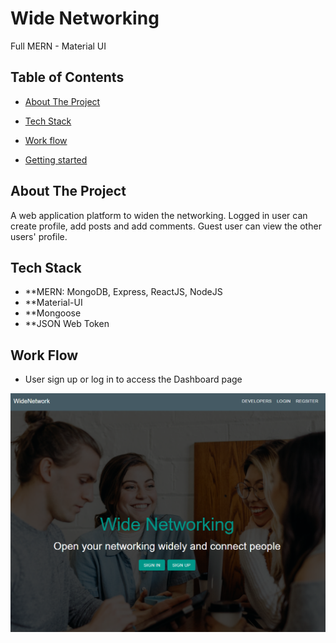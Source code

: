 # Wide Networking
Full MERN - Material UI

## Table of Contents
* [About The Project](#about)

* [Tech Stack](#tech-stack)

* [Work flow](#work-flow)

* [Getting started](#getting-started)

## About The Project
A web application platform to widen the networking. Logged in user can create profile, add posts and add comments. Guest user can view the other users' profile.

## Tech Stack
  * **MERN: MongoDB, Express, ReactJS, NodeJS
  * **Material-UI
  * **Mongoose
  * **JSON Web Token
  
## Work Flow
* User sign up or log in to access the Dashboard page

![Image](https://github.com/daniel-liemng/connector_mern/blob/master/client/src/assets/screenshot/Landing.PNG)
  

